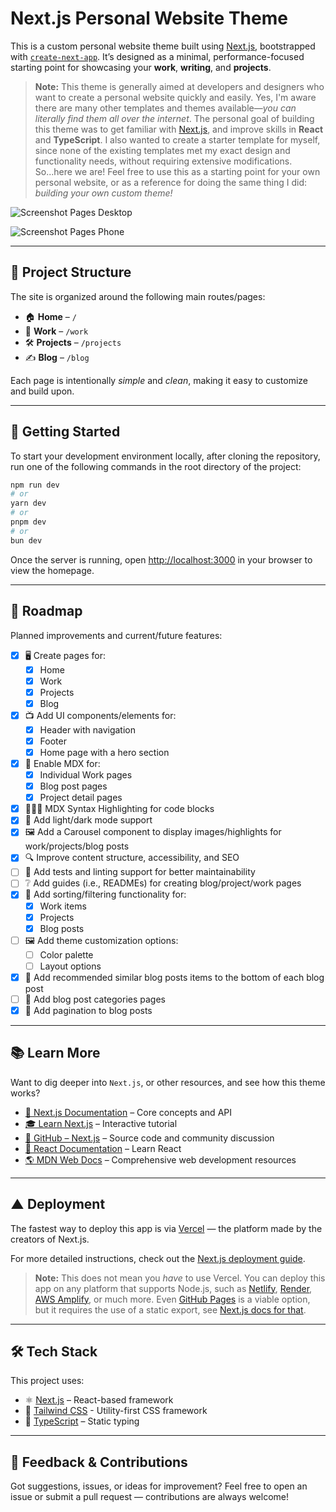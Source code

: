 # Next.js Personal Website Theme

This is a custom personal website theme built using [Next.js](https://nextjs.org), bootstrapped with
[`create-next-app`](https://nextjs.org/docs/app/api-reference/cli/create-next-app). It’s designed as a minimal,
performance-focused starting point for showcasing your **work**, **writing**, and **projects**.

> **Note:** This theme is generally aimed at developers and designers who want to create a personal website
> quickly and easily. Yes, I'm aware there are many other templates and themes available—_you can literally find
> them all over the internet_. The personal goal of building this theme was to get familiar
> with [Next.js](https://nextjs.org), and improve skills in **React** and **TypeScript**.
> I also wanted to create a starter template for myself, since none of the existing templates met my exact design and
> functionality needs, without requiring extensive modifications. So...here we are! Feel free to use this as a starting
> point for your own personal website, or as a reference for doing the same thing I did: _building your own custom
> theme!_

![Screenshot Pages Desktop](public/homepage-screenshot-desktop.png)

![Screenshot Pages Phone](public/pages-screenshots-mobile.png)

---

## 🧱 Project Structure

The site is organized around the following main routes/pages:

- 🏠 **Home** – `/`
- 💼 **Work** – `/work`
- 🛠️ **Projects** – `/projects`
- ✍️ **Blog** – `/blog`

Each page is intentionally _simple_ and _clean_, making it easy to customize and build upon.

---

## 🚀 Getting Started

To start your development environment locally, after cloning the repository, run one of the following commands
in the root directory of the project:

```bash
npm run dev
# or
yarn dev
# or
pnpm dev
# or
bun dev
```

Once the server is running, open [http://localhost:3000](http://localhost:3000) in your browser to view the
homepage.

---

## 🧭 Roadmap

Planned improvements and current/future features:

- [x] 🖥️ Create pages for:
  - [x] Home
  - [x] Work
  - [x] Projects
  - [x] Blog
- [x] 📺 Add UI components/elements for:
  - [x] Header with navigation
  - [x] Footer
  - [x] Home page with a hero section
- [x] 📄 Enable MDX for:
  - [x] Individual Work pages
  - [x] Blog post pages
  - [x] Project detail pages
- [x] 👨🏻‍💻 MDX Syntax Highlighting for code blocks
- [x] 🌙 Add light/dark mode support
- [x] 🖼️ Add a Carousel component to display images/highlights for work/projects/blog posts
- [x] 🔍 Improve content structure, accessibility, and SEO
- [ ] 🧪 Add tests and linting support for better maintainability
- [ ] ❔ Add guides (i.e., READMEs) for creating blog/project/work pages
- [x] 🔢 Add sorting/filtering functionality for:
  - [x] Work items
  - [x] Projects
  - [x] Blog posts
- [ ] 🖼 Add theme customization options:
  - [ ] Color palette
  - [ ] Layout options
- [x] 📄 Add recommended similar blog posts items to the bottom of each blog post
- [ ] 📄 Add blog post categories pages
- [x] 📄 Add pagination to blog posts

---

## 📚 Learn More

Want to dig deeper into `Next.js`, or other resources, and see how this theme works?

- [📘 Next.js Documentation](https://nextjs.org/docs) – Core concepts and API
- [🎓 Learn Next.js](https://nextjs.org/learn) – Interactive tutorial
- [🔗 GitHub – Next.js](https://github.com/nextjs) – Source code and community discussion
- [📖 React Documentation](https://reactjs.org/docs/getting-started.html) – Learn React
- [🌎 MDN Web Docs](https://developer.mozilla.org/en-US/) – Comprehensive web development resources

---

## ▲ Deployment

The fastest way to deploy this app is
via [Vercel](https://vercel.com/new?utm_medium=default-template&filter=next.js&utm_source=create-next-app&utm_campaign=create-next-app-readme) —
the platform made by the creators of Next.js.

For more detailed instructions, check out
the [Next.js deployment guide](https://nextjs.org/docs/app/building-your-application/deploying).

> **Note:** This does not mean you _have_ to use Vercel. You can deploy this app on any platform that supports
> Node.js, such as [Netlify](https://www.netlify.com), [Render](https://render.com),
> [AWS Amplify](https://aws.amazon.com/amplify/), or much more. Even [GitHub Pages](https://pages.github.com/) is
> a viable option, but it requires the use of a static export,
> see [Next.js docs for that](https://nextjs.org/docs/app/getting-started/deploying#static-export).

---

## 🛠 Tech Stack

This project uses:

- ⚛️ [Next.js](https://nextjs.org) – React-based framework
- 💅 [Tailwind CSS](https://tailwindcss.com) - Utility-first CSS framework
- 🧱 [TypeScript](https://www.typescriptlang.org) – Static typing

---

## 💬 Feedback & Contributions

Got suggestions, issues, or ideas for improvement? Feel free to open an issue or submit a pull request — contributions
are always welcome!
